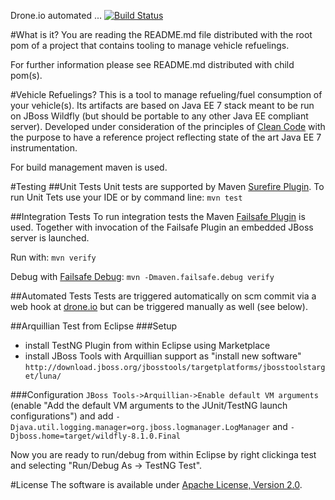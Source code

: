 Drone.io automated ... [![Build Status](https://drone.io/bitbucket.org/tsuckow/fuel/status.png)](https://drone.io/bitbucket.org/tsuckow/fuel/latest)

#What is it?
You are reading the README.md file distributed with the root pom of a project that contains tooling to manage vehicle refuelings.

For further information please see README.md distributed with child pom(s).

#Vehicle Refuelings?
This is a tool to manage refueling/fuel consumption of your vehicle(s). Its artifacts are based on Java EE 7 stack meant to be run on JBoss Wildfly (but should be portable to any other Java EE compliant server). Developed under consideration of the principles of [Clean Code](http://de.wikipedia.org/wiki/Clean_Code) with the purpose to have a reference project reflecting state of the art Java EE 7 instrumentation.

For build management maven is used. 

#Testing
##Unit Tests
Unit tests are supported by Maven [Surefire Plugin](http://maven.apache.org/surefire/maven-surefire-plugin/). To run Unit Tets use your IDE or by command line:   ``mvn test``

##Integration Tests
To run integration tests the Maven [Failsafe Plugin](http://maven.apache.org/surefire/maven-failsafe-plugin/) is used. Together with invocation of the Failsafe Plugin an embedded JBoss server is launched.

Run with:   ``mvn verify``
	
Debug with [Failsafe Debug](http://maven.apache.org/surefire/maven-failsafe-plugin/examples/debugging.html):   ``mvn -Dmaven.failsafe.debug verify``

##Automated Tests
Tests are triggered automatically on scm commit via a web hook at [drone.io](drone.io) but can be triggered manually as well (see below).

##Arquillian Test from Eclipse
###Setup
  - install TestNG Plugin from within Eclipse using Marketplace
  - install JBoss Tools with Arquillian support as "install new software" 
  ``http://download.jboss.org/jbosstools/targetplatforms/jbosstoolstarget/luna/``
  
###Configuration
``JBoss Tools->Arquillian->Enable default VM arguments`` (enable "Add the default VM arguments to the JUnit/TestNG launch configurations") and add ``-Djava.util.logging.manager=org.jboss.logmanager.LogManager`` and  ``-Djboss.home=target/wildfly-8.1.0.Final``

Now you are ready to run/debug from within Eclipse by right clickinga test and selecting "Run/Debug As -> TestNG Test".
    
#License
The software is available under [Apache License, Version 2.0](http://www.apache.org/licenses/LICENSE-2.0).
